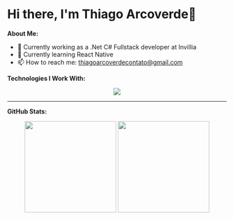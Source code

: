# Hi there, I'm Thiago Arcoverde👋
**About Me:**
- 🔭 Currently working as a .Net C# Fullstack developer at Invillia
- 🌱 Currently learning React Native
- 📫 How to reach me: [thiagoarcoverdecontato@gmail.com](mailto:thiagoarcoverdecontato@gmail.com)

**Technologies I Work With:**
<div align="center">
  <a href="https://github.com/ThiagoArcoverde"> 
    <img src="https://skillicons.dev/icons?i=c,cs,js,ts,html,css,dotnet,nodejs,nestjs,vue,bootstrap,express,jest,sequelize,mysql,sqlite,mongodb,git,github,gitlab,discord&perline=7">
  </a>
</div>

<hr>

**GitHub Stats:**
<div align="center">
    <img height="210em" src="https://github-readme-stats.vercel.app/api/top-langs/?username=ThiagoArcoverde&layout=donut&theme=nightowl">
    <img height="210em" src="https://github-readme-stats.vercel.app/api?username=ThiagoArcoverde&theme=nightowl">
</div>
